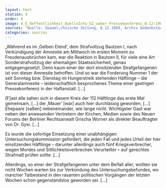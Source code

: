 ```yaml
---
layout: text
station: 4
order: 4
image: 4_E_Oeffentlichkeit_QuelleInfo_SZ_ueber_Pressekonferenz_8-12-1989
sources: "Quelle: S&auml;chsische Zeitung, 8.12.1989, Archiv Gedenkst&auml;tte Bautzen"
categories: sources
---
```

&#8222;W&#228;hrend es im &#8218;Gelben Elend&#8216;, dem Strafvollzug Bautzen I, nach Verk&#252;ndigung der Amnestie am Mittwoch im ersten Moment zu Freudenausbr&#252;chen kam, war die Reaktion in Bautzen II, f&#252;r viele eine Art Sonderstrafvollzug der ehemaligen Staatssicherheit, genau entgegengesetzt. Denn kaum einer der dort einsitzenden Strafgefangenen ist von dieser Amnestie betroffen. Und so war die Forderung Nummer 1 der seit Sonntag bzw. Dienstag im Hungerstreik stehenden H&#228;ftlinge &#8211; die Generalamnestie &#8211; leidenschaftlich besprochenes Thema einer gestrigen Pressekonferenz in der Haftanstalt. [...]

[F]ast alle sahen sich in diesem Kreis der 112 H&#228;ftlinge das erste Mal gemeinsam, [...] die ,Mauer&#8216; [war] auch hier durchl&#228;ssig geworden, [...] Ehepaare [sa&#223;en] nebeneinander, wie lange nicht. Wichtigster Gast war neben den anwesenden Vertretern der Kirchen, Medien sowie des Neuen Forums der Berliner Rechtsanwalt Grischa Worner als direkter Beauftragter von Dr. Gysi. [...]

Es wurde die sofortige Einsetzung einer unabh&#228;ngigen Untersuchungskommission gefordert, die jeden Fall und jedes Urteil der hier einsitzenden H&#228;ftlinge &#8211; darunter allerdings auch f&#252;nf Kriegsverbrecher, wegen Mordes und Sittlichkeitsverbrechen Verurteilter &#8211; auf gerechtes Strafma&#223; pr&#252;fen sollte. [...]

Allerdings, so einer der Strafgefangenen unter dem Beifall aller, wollten sie nicht Wochen warten bis zur Verk&#252;ndung des Untersuchungsbefundes, wo mancher Tatbestand in den rasanten politischen Vorg&#228;ngen der letzten Wochen schon gegenstandslos geworden sei. [...]